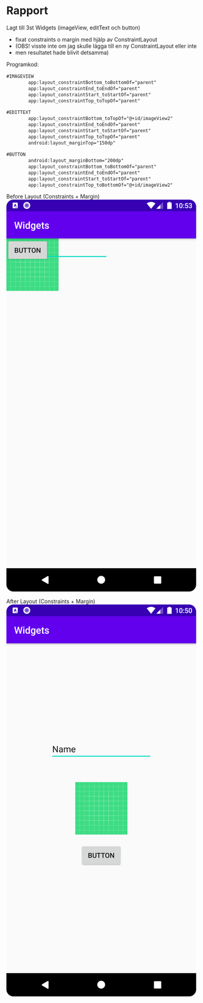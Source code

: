 
# Rapport

Lagt till 3st Widgets (imageView, editText och button)
+ fixat constraints o margin med hjälp av ConstraintLayout 
+ (OBS! visste inte om jag skulle lägga till en ny ConstraintLayout eller inte
+ men resultatet hade blivit detsamma)

Programkod:

```
#IMAGEVIEW
        app:layout_constraintBottom_toBottomOf="parent"
        app:layout_constraintEnd_toEndOf="parent"
        app:layout_constraintStart_toStartOf="parent"
        app:layout_constraintTop_toTopOf="parent"
```

```
#EDITTEXT
        app:layout_constraintBottom_toTopOf="@+id/imageView2"
        app:layout_constraintEnd_toEndOf="parent"
        app:layout_constraintStart_toStartOf="parent"
        app:layout_constraintTop_toTopOf="parent"
        android:layout_marginTop="150dp"
```

```
#BUTTON
        android:layout_marginBottom="200dp"
        app:layout_constraintBottom_toBottomOf="parent"
        app:layout_constraintEnd_toEndOf="parent"
        app:layout_constraintStart_toStartOf="parent"
        app:layout_constraintTop_toBottomOf="@+id/imageView2" 
```

Before Layout (Constraints + Margin)
![img_1.png](img_1.png)

After Layout (Constraints + Margin)
![img.png](img.png)
